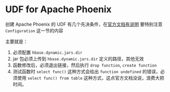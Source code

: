 # UDF for Apache Phoenix

创建 Apache Phoenix 的 UDF 有几个先决条件，在[官方文档有说明](http://phoenix.apache.org/udf.html#How_to_write_custom_UDF) 
要特别注意 `Configuration` 这一节的内容

主要就是：

1. 必须配置 `hbase.dynamic.jars.dir`
2. jar 包必须上传到 `hbase.dynamic.jars.dir` 定义的路径，其他无效
3. 函数修改后，必须退出链接，然后执行 `drop function`, `create function` 
4. 测试函数时 `select func()` 这种方式会给出 `function undefined` 的错误，必须使用 `select func() from table` 这种方式，这点官方文档没说，浪费大把时间。
